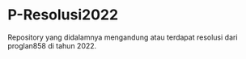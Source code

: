 # P-Resolusi2022
Repository yang didalamnya mengandung atau terdapat resolusi dari proglan858 di tahun 2022.
